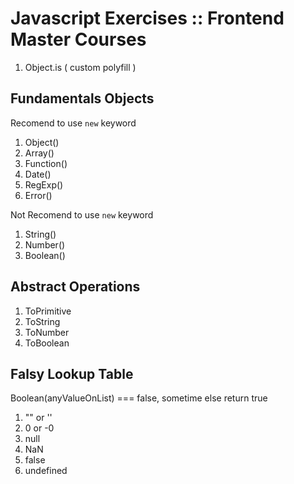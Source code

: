 # Javascript Exercises :: Frontend Master Courses

1. Object.is ( custom polyfill )

## Fundamentals Objects

Recomend to use ``new`` keyword

1. Object()
2. Array()
3. Function()
4. Date()
5. RegExp()
6. Error()

Not Recomend to use ``new`` keyword

1. String()
2. Number()
3. Boolean()

## Abstract Operations

1. ToPrimitive
2. ToString
3. ToNumber
4. ToBoolean

## Falsy Lookup Table

Boolean(anyValueOnList) === false, sometime else return true 

1. "" or ''
2. 0 or -0
3. null
4. NaN
5. false
5. undefined
